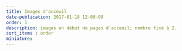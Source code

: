 ```yaml
---
title: Images d'acceuil
date-publication: 2017-01-18 12-00-00
order: 1
description: images en début de pages d'acceuil; nombre fixé à 2.
sort_items : order
miniature: 
---
```


